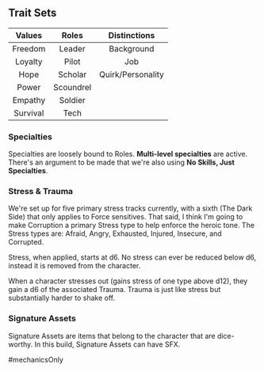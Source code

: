 ## Trait Sets

|  Values  |   Roles   |   Distinctions    |
|:--------:|:---------:|:-----------------:|
| Freedom  |  Leader   |    Background     |
| Loyalty  |   Pilot   |        Job        |
|   Hope   |  Scholar  | Quirk/Personality |
|  Power   | Scoundrel |                   |
| Empathy  |  Soldier  |                   |
| Survival |   Tech    |                   |

### Specialties
Specialties are loosely bound to Roles.  **Multi-level specialties** are active.  There's an argument to be made that we're also using **No Skills, Just Specialties**.

### Stress & Trauma
We're set up for five primary stress tracks currently, with a sixth (The Dark Side) that only applies to Force sensitives.  That said, I think I'm going to make Corruption a primary Stress type to help enforce the heroic tone.
The Stress types are: Afraid, Angry, Exhausted, Injured, Insecure, and Corrupted.

Stress, when applied, starts at d6.  No stress can ever be reduced below d6, instead it is removed from the character.

When a character stresses out (gains stress of one type above d12), they gain a d6 of the associated Trauma.  Trauma is just like stress but substantially harder to shake off.

### Signature Assets
Signature Assets are items that belong to the character that are dice-worthy.  In this build, Signature Assets can have SFX.

#mechanicsOnly 